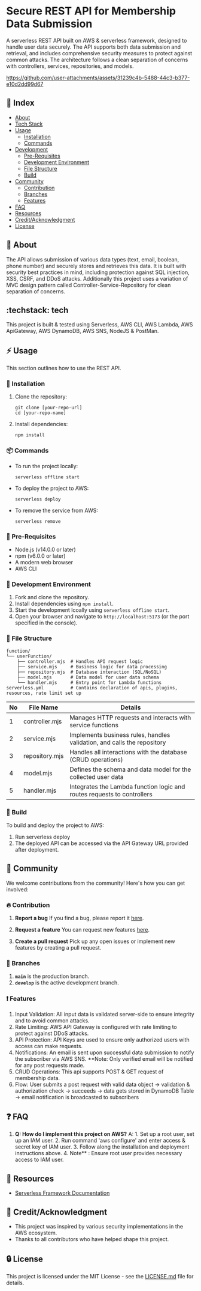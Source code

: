 # Secure REST API for Membership Data Submission


A serverless REST API built on AWS & serverless framework, designed to handle user data securely. The API supports both data submission and retrieval, and includes comprehensive security measures to protect against common attacks. The architecture follows a clean separation of concerns with controllers, services, repositories, and models.

https://github.com/user-attachments/assets/31239c4b-5488-44c3-b377-e10d2dd99d67

## :ledger: Index

- [About](#beginner-about)
- [Tech Stack](#techstack-tech)
- [Usage](#zap-usage)
  - [Installation](#electric_plug-installation)
  - [Commands](#package-commands)
- [Development](#wrench-development)
  - [Pre-Requisites](#notebook-pre-requisites)
  - [Development Environment](#nut_and_bolt-development-environment)
  - [File Structure](#file_folder-file-structure)
  - [Build](#hammer-build)  
- [Community](#cherry_blossom-community)
  - [Contribution](#fire-contribution)
  - [Branches](#cactus-branches)
  - [Features](#exclamation-features)  
- [FAQ](#question-faq)
- [Resources](#page_facing_up-resources)
- [Credit/Acknowledgment](#star2-creditacknowledgment)
- [License](#lock-license)

##  :beginner: About
The API allows submission of various data types (text, email, boolean, phone number) and securely stores and retrieves this data. It is built with security best practices in mind, including protection against SQL injection, XSS, CSRF, and DDoS attacks. Additionally this project uses a variation of MVC design pattern called Controller-Service-Repository for clean separation of concerns.

##  :techstack: tech
This project is built & tested using Serverless, AWS CLI, AWS Lambda, AWS ApiGateway, AWS DynamoDB, AWS SNS, NodeJS & PostMan.

## :zap: Usage
This section outlines how to use the REST API.

###  :electric_plug: Installation
1. Clone the repository:
   ```
   git clone [your-repo-url]
   cd [your-repo-name]
   ```
2. Install dependencies:
   ```
   npm install
   ```

###  :package: Commands
- To run the project locally:
  ```
  serverless offline start
  ```
- To deploy the project to AWS:
  ```
  serverless deploy
  ```
- To remove the service from AWS:
  ```
  serverless remove
  ```

### :notebook: Pre-Requisites
- Node.js (v14.0.0 or later)
- npm (v6.0.0 or later)
- A modern web browser
- AWS CLI

###  :nut_and_bolt: Development Environment
1. Fork and clone the repository.
2. Install dependencies using `npm install`.
3. Start the development lcoally using `serverless offline start`.
4. Open your browser and navigate to `http://localhost:5173` (or the port specified in the console).

###  :file_folder: File Structure
```
function/
└── userFunction/
    ├── controller.mjs  # Handles API request logic
    ├── service.mjs     # Business logic for data processing
    ├── repository.mjs  # Database interaction (SQL/NoSQL)
    ├── model.mjs       # Data model for user data schema
    └── handler.mjs     # Entry point for Lambda functions
serverless.yml          # Contains declaration of apis, plugins, resources, rate limit set up
```

| No | File Name | Details 
|----|------------|-------|
| 1  | controller.mjs | Manages HTTP requests and interacts with service functions |
| 2  | service.mjs | Implements business rules, handles validation, and calls the repository |
| 3  | repository.mjs | Handles all interactions with the database (CRUD operations) |
| 4  | model.mjs   | Defines the schema and data model for the collected user data |
| 5  | handler.mjs | Integrates the Lambda function logic and routes requests to controllers |

###  :hammer: Build
To build and deploy the project to AWS:
1. Run serverless deploy
2. The deployed API can be accessed via the API Gateway URL provided after deployment.

## :cherry_blossom: Community

We welcome contributions from the community! Here's how you can get involved:

###  :fire: Contribution

1. **Report a bug** 
   If you find a bug, please report it [here](link-to-issues).

2. **Request a feature** 
   You can request new features [here](link-to-feature-requests).

3. **Create a pull request** 
   Pick up any open issues or implement new features by creating a pull request.

### :cactus: Branches

1. **`main`** is the production branch.
2. **`develop`** is the active development branch.

### :exclamation: Features
1. Input Validation: All input data is validated server-side to ensure integrity and to avoid common attacks.
2. Rate Limiting: AWS API Gateway is configured with rate limiting to protect against DDoS attacks.
3. API Protection: API Keys are used to ensure only authorized users with access can make requests.
4. Notifications: An email is sent upon successful data submission to notify the subscriber via AWS SNS. **Note: Only verified email will be notified for any post requests made.
5. CRUD Operations: This api supports POST & GET request of membership data.
6. Flow: User submits a post request with valid data object -> validation & authorization check -> succeeds -> data gets stored in DynamoDB Table -> email notification is broadcasted to subscribers

## :question: FAQ
1. **Q: How do I implement this project on AWS?**
   A: 1. Set up a root user, set up an IAM user.
      2. Run command 'aws configure' and enter access & secret key of IAM user.
      3. Follow along the installation and deployment instructions above.
      4. Note** : Ensure root user provides necessary access to IAM user.

##  :page_facing_up: Resources
- [Serverless Framework Documentation](https://www.serverless.com/framework/docs)


## :star2: Credit/Acknowledgment
- This project was inspired by various security implementations in the AWS ecosystem.
- Thanks to all contributors who have helped shape this project.

##  :lock: License
This project is licensed under the MIT License - see the [LICENSE.md](LICENSE.md) file for details.
